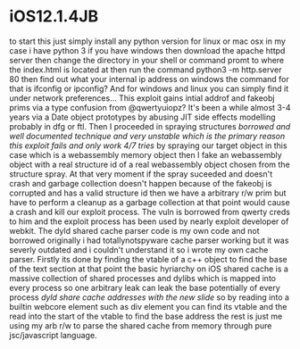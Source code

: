 # iOS12.1.4JB
to start this 
just simply install any python version for linux or mac osx in my case i have python 3 if you have windows then download the apache httpd server
then change the directory in your shell or command promt to where the index.html is located at then run the command python3 -m http.server 80 then find out what your internal ip address 
on windows the command for that is ifconfig or ipconfig? And for windows and linux you can simply find it under network preferences... 
This exploit gains intial addrof and fakeobj prims via a type confusion from @qwertyuiopz? It's been a while almost 3-4 years via a Date object prototypes by abusing JIT side effects modelling probably in dfg or ftl. Then I proceeded in spraying structures *borrowed and well documented technique and very unstable which is the primary reason this exploit fails and only work 4/7 tries* by spraying our target object in this case which is a webassembly memory object then I fake an webassembly object with a real structure id of a real webassembly object chosen from the structure spray. At that very moment if the spray suceeded and doesn't crash and garbage collection doesn't happen because of the fakeobj is corrupted and has a valid structure id then we have a arbitrary r/w prim but have to perform a cleanup as a garbage collection at that point would cause a crash and kill our exploit process. The vuln is borrowed from qwerty creds to him and the exploit process has been used by nearly exploit developer of webkit. The dyld shared cache parser code is my own code and not borrowed originally i had totallynotspyware cache parser working but it was severly outdated and i couldn't understand it so i wrote my own cache parser. Firstly its done by finding the vtable of a c++ object to find the base of the text section at that point the basic hyriarchy on iOS shared cache is a massive collection of shared processes and dylibs which is mapped into every process so one arbitrary leak can leak the base potentially of every process *dyld share cache addresses with the new slide* so by reading into a builtin webcore element such as div element you can find its vtable and the read into the start of the vtable to find the base address the rest is just me using my arb r/w to parse the shared cache from memory through pure jsc/javascript language.
